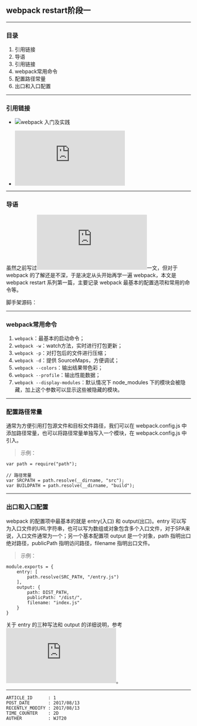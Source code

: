 
## webpack restart阶段一 ##

---

### 目录 ###

1. 引用链接
2. 导语
3. 引用链接
4. webpack常用命令
5. 配置路径常量
6. 出口和入口配置

---

### 引用链接 ###

- ![webpack 入门及实践](https://www.w3ctech.com//topic/1557)

- ![webpack常规配置总结](https://github.com/WeiJietao/WJT-Articles/blob/master/webpack%E5%B8%B8%E8%A7%84%E9%85%8D%E7%BD%AE%E6%80%BB%E7%BB%93.md)

---

### 导语 ###

虽然之前写过![webpack常规配置总结](https://github.com/WeiJietao/LogBase/blob/master/webpack%E5%B8%B8%E8%A7%84%E9%85%8D%E7%BD%AE%E6%80%BB%E7%BB%93.md)一文，但对于 webpack 的了解还是不深，于是决定从头开始再学一遍 webpack，本文是 webpack restart 系列第一篇，主要记录 webpack 最基本的配置选项和常用的命令等。

脚手架源码：

---

### webpack常用命令 ###

1. `webpack`：最基本的启动命令；
2. `webpack -w`：watch方法，实时进行打包更新；
3. `webpack -p`：对打包后的文件进行压缩；
4. `webpack -d`：提供 SourceMaps，方便调试；
5. `webpack --colors`：输出结果带色彩；
6. `webpack --profile`：输出性能数据；
7. `webpack --display-modules`：默认情况下 node_modules 下的模块会被隐藏，加上这个参数可以显示这些被隐藏的模块。

---

### 配置路径常量 ###

通常为方便引用打包源文件和目标文件路径，我们可以在 webpack.config.js 中添加路径常量，也可以将路径常量单独写入一个模块，在 webpack.config.js 中引入。

> 示例：

```
var path = require("path");

// 路径常量
var SRCPATH = path.resolve(__dirname, "src");
var BUILDPATH = path.resolve(__dirname, "build");
```

---

### 出口和入口配置 ###

webpack 的配置项中最基本的就是 entry(入口) 和 output(出口)。entry 可以写为入口文件的URL字符串，也可以写为数组或对象包含多个入口文件，对于SPA来说，入口文件通常为一个；另一个基本配置项 output 是一个对象，path 指明出口绝对路径，publicPath 指明访问路径，filename 指明出口文件。

> 示例：

```
module.exports = {
    entry: [
        path.resolve(SRC_PATH, "/entry.js")
    ],
    output: {
        path: DIST_PATH,
        publicPath: "/dist/",
        filename: "index.js"
    }
}
```

关于 entry 的三种写法和 output 的详细说明，参考![webpack常规配置总结](https://github.com/WeiJietao/LogBase/blob/master/webpack%E5%B8%B8%E8%A7%84%E9%85%8D%E7%BD%AE%E6%80%BB%E7%BB%93.md)。

---

```
ARTICLE_ID      : 1 
POST_DATE       : 2017/08/13
RECENTLY_MODIFY : 2017/08/13
TIME_COUNTER    : 2D
AUTHER          : WJT20
```